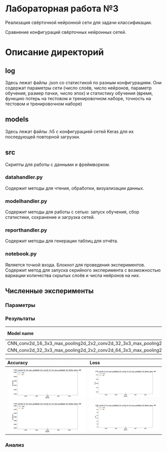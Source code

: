 # Лабораторная работа №3
Реализация свёрточной нейронной сети для задачи классификации.

Сравнение конфигураций свёрточных нейронных сетей.

# Описание директорий

## log
Здесь лежат файлы .json со статистикой по разным конфигурациям.
Они содержат параметры сети (число слоёв, число нейронов, параметр обучения, размер пачки, число эпох) и статистику 
обучения (время, функцию потерь на тестовом и тренировочном наборе, точность на тестовом и тренировочном наборе)

## models
Здесь лежат файлы .h5 с конфигурацией сетей Keras для их последующей повторной загрузки.

## src
Скрипты для работы с данными и фреймворком.
### datahandler.py
Содержит методы для чтения, обработки, визуализации данных.
### modelhandler.py
Содержит методы для работы с сетью: запуск обучения, сбор статистики, сохранение и загрузка сетей.
### reporthandler.py
Содержит методы для генерации таблиц для отчёта.
### notebook.py
Является точкой входа. Блокнот для проведения экспериментов. Содержит метод для запуска серийного эксперимента с 
возможностью вариации количества скрытых слоёв и числа нейронов на них.

## Численные эксперименты
### Параметры

### Результаты
[comment]: # (result_table_start)

|                                      Model name                                       | Test accuracy | Test loss | Train accuracy | Train loss | Time_train (s) |
| :------------------------------------------------------------------------------------ | :-----------: | :-------: | :------------: | :--------: | :------------: |
| CNN_conv2d_16_3x3_max_pooling2d_2x2_conv2d_32_3x3_max_pooling2d_2x2_flatten_dense_300 |    0.0525     |  4.0882   |     0.0349     |   4.1245   |     0.8096     |
| CNN_conv2d_32_3x3_max_pooling2d_2x2_conv2d_64_3x3_max_pooling2d_2x2_flatten_dense_300 |     0.084     |  5.1848   |     0.0343     |   5.1334   |     0.8156     |

[comment]: # (result_table_end)

[comment]: # (graph_table_start)

|                                                  Accuracy                                                   |                                                  Loss                                                   |
| :---------------------------------------------------------------------------------------------------------- | :------------------------------------------------------------------------------------------------------ |
| ![](img/CNN_conv2d_16_3x3_max_pooling2d_2x2_conv2d_32_3x3_max_pooling2d_2x2_flatten_dense_300_accuracy.png) | ![](img/CNN_conv2d_16_3x3_max_pooling2d_2x2_conv2d_32_3x3_max_pooling2d_2x2_flatten_dense_300_loss.png) |
| ![](img/CNN_conv2d_32_3x3_max_pooling2d_2x2_conv2d_64_3x3_max_pooling2d_2x2_flatten_dense_300_accuracy.png) | ![](img/CNN_conv2d_32_3x3_max_pooling2d_2x2_conv2d_64_3x3_max_pooling2d_2x2_flatten_dense_300_loss.png) |

[comment]: # (graph_table_end)

### Анализ

